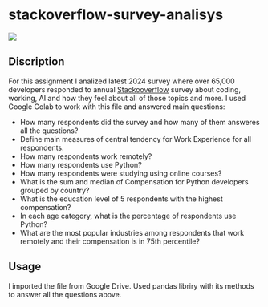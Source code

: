 # stackoverflow-survey-analisys

![]([https://badges.aleen42.com/src/react.svg](https://img.shields.io/badge/Python-14354C?style=for-the-badge&logo=python&logoColor=white))

## Discription
For this assignment I analized latest 2024 survey where over 65,000 developers responded to annual [Stackooverflow](https://survey.stackoverflow.co/) survey about coding, working, AI and how they feel about all of those topics and more. I used Google Colab to work with this file and answered main questions:
- How many respondents did the survey and how many of them answeres all the questions?
- Define main measures of central tendency for Work Experience for all respondents.
- How many respondents work remotely?
- How many respondents use Python?
- How many respondents were studying using online courses?
- What is the sum and median of Compensation for Python developers grouped by country?
- What is the education level of 5 respondents with the highest compensation?
- In each age category, what is the percentage of respondents use Python?
- What are the most popular industries among respondents that work remotely and their compensation is in 75th percentile?

## Usage
I imported the file from Google Drive. Used pandas libriry with its methods to answer all the questions above.
